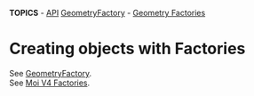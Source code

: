 **TOPICS** - [API](doc_moi_api.md) [GeometryFactory](#GeometryFactory) - [Geometry Factories](#geometry-factories)


# Creating objects with Factories

See [GeometryFactory](doc_moi_factories.md#GeometryFactory).<br>
See [Moi V4 Factories](doc_moi_factories.md#geometry-factories).<br>
